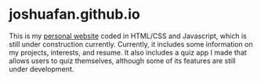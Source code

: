joshuafan.github.io
===================
This is my <a href="http://joshuafan.github.io">personal website</a> coded in HTML/CSS and Javascript, which is still under construction currently. Currently, it includes some information on my projects, interests, and resume.
It also includes a quiz app I made that allows users to quiz themselves, although some of its features are still under development.
